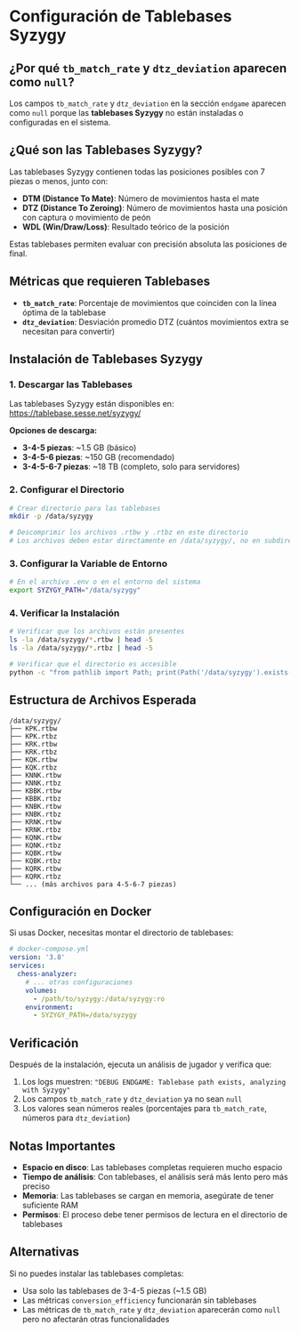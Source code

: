 # Configuración de Tablebases Syzygy

## ¿Por qué `tb_match_rate` y `dtz_deviation` aparecen como `null`?

Los campos `tb_match_rate` y `dtz_deviation` en la sección `endgame` aparecen como `null` porque las **tablebases Syzygy** no están instaladas o configuradas en el sistema.

## ¿Qué son las Tablebases Syzygy?

Las tablebases Syzygy contienen todas las posiciones posibles con 7 piezas o menos, junto con:
- **DTM (Distance To Mate)**: Número de movimientos hasta el mate
- **DTZ (Distance To Zeroing)**: Número de movimientos hasta una posición con captura o movimiento de peón
- **WDL (Win/Draw/Loss)**: Resultado teórico de la posición

Estas tablebases permiten evaluar con precisión absoluta las posiciones de final.

## Métricas que requieren Tablebases

- **`tb_match_rate`**: Porcentaje de movimientos que coinciden con la línea óptima de la tablebase
- **`dtz_deviation`**: Desviación promedio DTZ (cuántos movimientos extra se necesitan para convertir)

## Instalación de Tablebases Syzygy

### 1. Descargar las Tablebases

Las tablebases Syzygy están disponibles en: https://tablebase.sesse.net/syzygy/

**Opciones de descarga:**
- **3-4-5 piezas**: ~1.5 GB (básico)
- **3-4-5-6 piezas**: ~150 GB (recomendado)
- **3-4-5-6-7 piezas**: ~18 TB (completo, solo para servidores)

### 2. Configurar el Directorio

```bash
# Crear directorio para las tablebases
mkdir -p /data/syzygy

# Descomprimir los archivos .rtbw y .rtbz en este directorio
# Los archivos deben estar directamente en /data/syzygy/, no en subdirectorios
```

### 3. Configurar la Variable de Entorno

```bash
# En el archivo .env o en el entorno del sistema
export SYZYGY_PATH="/data/syzygy"
```

### 4. Verificar la Instalación

```bash
# Verificar que los archivos están presentes
ls -la /data/syzygy/*.rtbw | head -5
ls -la /data/syzygy/*.rtbz | head -5

# Verificar que el directorio es accesible
python -c "from pathlib import Path; print(Path('/data/syzygy').exists())"
```

## Estructura de Archivos Esperada

```
/data/syzygy/
├── KPK.rtbw
├── KPK.rtbz
├── KRK.rtbw
├── KRK.rtbz
├── KQK.rtbw
├── KQK.rtbz
├── KNNK.rtbw
├── KNNK.rtbz
├── KBBK.rtbw
├── KBBK.rtbz
├── KNBK.rtbw
├── KNBK.rtbz
├── KRNK.rtbw
├── KRNK.rtbz
├── KQNK.rtbw
├── KQNK.rtbz
├── KQBK.rtbw
├── KQBK.rtbz
├── KQRK.rtbw
├── KQRK.rtbz
└── ... (más archivos para 4-5-6-7 piezas)
```

## Configuración en Docker

Si usas Docker, necesitas montar el directorio de tablebases:

```yaml
# docker-compose.yml
version: '3.8'
services:
  chess-analyzer:
    # ... otras configuraciones
    volumes:
      - /path/to/syzygy:/data/syzygy:ro
    environment:
      - SYZYGY_PATH=/data/syzygy
```

## Verificación

Después de la instalación, ejecuta un análisis de jugador y verifica que:

1. Los logs muestren: `"DEBUG ENDGAME: Tablebase path exists, analyzing with Syzygy"`
2. Los campos `tb_match_rate` y `dtz_deviation` ya no sean `null`
3. Los valores sean números reales (porcentajes para `tb_match_rate`, números para `dtz_deviation`)

## Notas Importantes

- **Espacio en disco**: Las tablebases completas requieren mucho espacio
- **Tiempo de análisis**: Con tablebases, el análisis será más lento pero más preciso
- **Memoria**: Las tablebases se cargan en memoria, asegúrate de tener suficiente RAM
- **Permisos**: El proceso debe tener permisos de lectura en el directorio de tablebases

## Alternativas

Si no puedes instalar las tablebases completas:
- Usa solo las tablebases de 3-4-5 piezas (~1.5 GB)
- Las métricas `conversion_efficiency` funcionarán sin tablebases
- Las métricas de `tb_match_rate` y `dtz_deviation` aparecerán como `null` pero no afectarán otras funcionalidades 